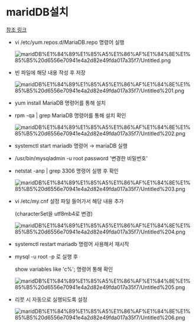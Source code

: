 # maridDB설치

[참조 링크](https://bamdule.tistory.com/59)

- vi /etc/yum.repos.d/MariaDB.repo 명령어 실행

    ![maridDB%E1%84%89%E1%85%A5%E1%86%AF%E1%84%8E%E1%85%B5%20d6556e70941e4a2d82e49fda017a35f7/Untitled.png](maridDB%E1%84%89%E1%85%A5%E1%86%AF%E1%84%8E%E1%85%B5%20d6556e70941e4a2d82e49fda017a35f7/Untitled.png)

- 빈 파일에 해당 내용 작성 후 저장

    ![maridDB%E1%84%89%E1%85%A5%E1%86%AF%E1%84%8E%E1%85%B5%20d6556e70941e4a2d82e49fda017a35f7/Untitled%201.png](maridDB%E1%84%89%E1%85%A5%E1%86%AF%E1%84%8E%E1%85%B5%20d6556e70941e4a2d82e49fda017a35f7/Untitled%201.png)

- yum install MariaDB 명령어를 통해 설치

- rpm -qa | grep MariaDB 명령어를 통해 설치 확인

    ![maridDB%E1%84%89%E1%85%A5%E1%86%AF%E1%84%8E%E1%85%B5%20d6556e70941e4a2d82e49fda017a35f7/Untitled%202.png](maridDB%E1%84%89%E1%85%A5%E1%86%AF%E1%84%8E%E1%85%B5%20d6556e70941e4a2d82e49fda017a35f7/Untitled%202.png)

- systemctl start mariadb 명령어 → mariaDB 실행

- /usr/bin/mysqladmin -u root password '변경한 비밀번호'

- netstat -anp | grep 3306 명령어 실행 후 확인

    ![maridDB%E1%84%89%E1%85%A5%E1%86%AF%E1%84%8E%E1%85%B5%20d6556e70941e4a2d82e49fda017a35f7/Untitled%203.png](maridDB%E1%84%89%E1%85%A5%E1%86%AF%E1%84%8E%E1%85%B5%20d6556e70941e4a2d82e49fda017a35f7/Untitled%203.png)

- vi /etc/my.cnf 설정 파일 들어가서 해당 내용 추가

    (characterSet을 utf8mb4로 변경)

    ![maridDB%E1%84%89%E1%85%A5%E1%86%AF%E1%84%8E%E1%85%B5%20d6556e70941e4a2d82e49fda017a35f7/Untitled%204.png](maridDB%E1%84%89%E1%85%A5%E1%86%AF%E1%84%8E%E1%85%B5%20d6556e70941e4a2d82e49fda017a35f7/Untitled%204.png)

- systemctl restart mariadb 명령어 사용해서 재시작

- mysql -u root -p 로 실행 후

    show variables like 'c%'; 명령어 통해 확인

    ![maridDB%E1%84%89%E1%85%A5%E1%86%AF%E1%84%8E%E1%85%B5%20d6556e70941e4a2d82e49fda017a35f7/Untitled%205.png](maridDB%E1%84%89%E1%85%A5%E1%86%AF%E1%84%8E%E1%85%B5%20d6556e70941e4a2d82e49fda017a35f7/Untitled%205.png)

- 리붓 시 자동으로 실행되도록 설정

    ![maridDB%E1%84%89%E1%85%A5%E1%86%AF%E1%84%8E%E1%85%B5%20d6556e70941e4a2d82e49fda017a35f7/Untitled%206.png](maridDB%E1%84%89%E1%85%A5%E1%86%AF%E1%84%8E%E1%85%B5%20d6556e70941e4a2d82e49fda017a35f7/Untitled%206.png)
